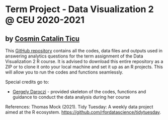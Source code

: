 # Term Project - Data Visualization 2 @ CEU 2020-2021

## by [Cosmin Catalin Ticu](https://github.com/cosmin-ticu)

This [GitHub repository](https://github.com/cosmin-ticu/data-viz-with-R/term_project) contains all the codes, data files and outputs used in answering analytics questions for the term assignment of the Data Visualization 2 R course. It is advised to download this entire repository as a ZIP or to clone it onto your local machine and set it up as an R projects. This will allow you to run the codes and functions seamlessly.

Special credits go to:
* [Gergely Daroczi](https://github.com/daroczig) - provided skeleton of the codes, functions and guidance to conduct the data analysis during her course

References:
Thomas Mock (2021). Tidy Tuesday: A weekly data project aimed at the R ecosystem. https://github.com/rfordatascience/tidytuesday.
